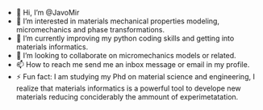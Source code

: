 - 👋 Hi, I’m @JavoMir
- 👀 I’m interested in materials mechanical properties modeling, micromechanics and phase transformations. 
- 🌱 I’m currently improving my python coding skills and getting into materials informatics. 
- 💞️ I’m looking to collaborate on micromechanics models or related. 
- 📫 How to reach me send me an inbox message or email in my profile. 
- ⚡ Fun fact: I am studying my Phd on material science and engineering, I realize that materials informatics is a powerful tool to develope new materials reducing conciderably the ammount of experimetatation. 

<!---
JavoMir/JavoMir is a ✨ special ✨ repository because its `README.md` (this file) appears on your GitHub profile.
You can click the Preview link to take a look at your changes.
--->
